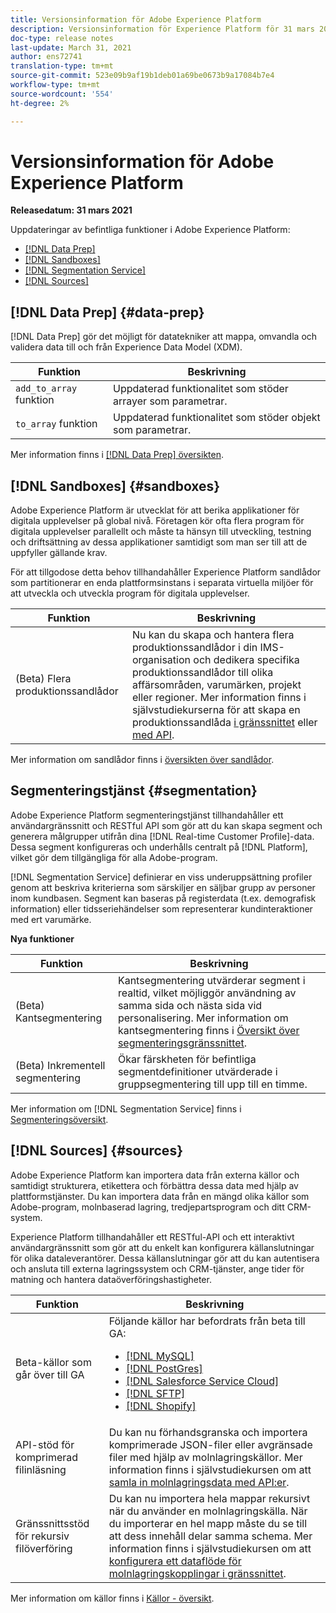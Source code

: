 ```yaml
---
title: Versionsinformation för Adobe Experience Platform
description: Versionsinformation för Experience Platform för 31 mars 2021.
doc-type: release notes
last-update: March 31, 2021
author: ens72741
translation-type: tm+mt
source-git-commit: 523e09b9af19b1deb01a69be0673b9a17084b7e4
workflow-type: tm+mt
source-wordcount: '554'
ht-degree: 2%

---
```



# Versionsinformation för Adobe Experience Platform

**Releasedatum: 31 mars 2021**

Uppdateringar av befintliga funktioner i Adobe Experience Platform:

- [[!DNL Data Prep]](#data-prep)
- [[!DNL Sandboxes]](#sandboxes)
- [[!DNL Segmentation Service]](#segmentation)
- [[!DNL Sources]](#sources)

## [!DNL Data Prep] {#data-prep}

[!DNL Data Prep] gör det möjligt för datatekniker att mappa, omvandla och validera data till och från Experience Data Model (XDM).

| Funktion | Beskrivning |
| ------- | ----------- |
| `add_to_array` funktion | Uppdaterad funktionalitet som stöder arrayer som parametrar. |
| `to_array` funktion | Uppdaterad funktionalitet som stöder objekt som parametrar. |

Mer information finns i [[!DNL Data Prep] översikten](../../data-prep/home.md).

## [!DNL Sandboxes] {#sandboxes}

Adobe Experience Platform är utvecklat för att berika applikationer för digitala upplevelser på global nivå. Företagen kör ofta flera program för digitala upplevelser parallellt och måste ta hänsyn till utveckling, testning och driftsättning av dessa applikationer samtidigt som man ser till att de uppfyller gällande krav.

För att tillgodose detta behov tillhandahåller Experience Platform sandlådor som partitionerar en enda plattformsinstans i separata virtuella miljöer för att utveckla och utveckla program för digitala upplevelser.

| Funktion | Beskrivning |
| ------- | ----------- |
| (Beta) Flera produktionssandlådor | Nu kan du skapa och hantera flera produktionssandlådor i din IMS-organisation och dedikera specifika produktionssandlådor till olika affärsområden, varumärken, projekt eller regioner. Mer information finns i självstudiekurserna för att skapa en produktionssandlåda [i gränssnittet](../../sandboxes/ui/user-guide.md) eller [med API](../../sandboxes/api/create-sandbox.md). |

Mer information om sandlådor finns i [översikten över sandlådor](../../sandboxes/home.md).

## Segmenteringstjänst {#segmentation}

Adobe Experience Platform segmenteringstjänst tillhandahåller ett användargränssnitt och RESTful API som gör att du kan skapa segment och generera målgrupper utifrån dina [!DNL Real-time Customer Profile]-data. Dessa segment konfigureras och underhålls centralt på [!DNL Platform], vilket gör dem tillgängliga för alla Adobe-program.

[!DNL Segmentation Service] definierar en viss underuppsättning profiler genom att beskriva kriterierna som särskiljer en säljbar grupp av personer inom kundbasen. Segment kan baseras på registerdata (t.ex. demografisk information) eller tidsseriehändelser som representerar kundinteraktioner med ert varumärke.

**Nya funktioner**

| Funktion | Beskrivning |
| ------- | ----------- |
| (Beta) Kantsegmentering | Kantsegmentering utvärderar segment i realtid, vilket möjliggör användning av samma sida och nästa sida vid personalisering. Mer information om kantsegmentering finns i [Översikt över segmenteringsgränssnittet](../../segmentation/ui/overview.md). |
| (Beta) Inkrementell segmentering | Ökar färskheten för befintliga segmentdefinitioner utvärderade i gruppsegmentering till upp till en timme. |

Mer information om [!DNL Segmentation Service] finns i [Segmenteringsöversikt](../../segmentation/home.md).

## [!DNL Sources] {#sources}

Adobe Experience Platform kan importera data från externa källor och samtidigt strukturera, etikettera och förbättra dessa data med hjälp av plattformstjänster. Du kan importera data från en mängd olika källor som Adobe-program, molnbaserad lagring, tredjepartsprogram och ditt CRM-system.

Experience Platform tillhandahåller ett RESTful-API och ett interaktivt användargränssnitt som gör att du enkelt kan konfigurera källanslutningar för olika dataleverantörer. Dessa källanslutningar gör att du kan autentisera och ansluta till externa lagringssystem och CRM-tjänster, ange tider för matning och hantera dataöverföringshastigheter.

| Funktion | Beskrivning |
| ------- | ----------- |
| Beta-källor som går över till GA | Följande källor har befordrats från beta till GA: <ul><li>[[!DNL MySQL]](../../sources/connectors/databases/mysql.md)</li><li>[[!DNL PostGres]](../../sources/connectors/databases/postgres.md)</li><li>[[!DNL Salesforce Service Cloud]](../../sources/connectors/customer-success/salesforce-service-cloud.md)</li><li>[[!DNL SFTP]](../../sources/connectors/cloud-storage/sftp.md)</li><li>[[!DNL Shopify]](../../sources/connectors/ecommerce/shopify.md)</li></ul> |
| API-stöd för komprimerad filinläsning | Du kan nu förhandsgranska och importera komprimerade JSON-filer eller avgränsade filer med hjälp av molnlagringskällor. Mer information finns i självstudiekursen om att [samla in molnlagringsdata med API:er](../../sources/tutorials/api/collect/cloud-storage.md). |
| Gränssnittsstöd för rekursiv filöverföring | Du kan nu importera hela mappar rekursivt när du använder en molnlagringskälla. När du importerar en hel mapp måste du se till att dess innehåll delar samma schema. Mer information finns i självstudiekursen om att [konfigurera ett dataflöde för molnlagringskopplingar i gränssnittet](../../sources/tutorials/ui/dataflow/batch/cloud-storage.md). |

Mer information om källor finns i [Källor - översikt](../../sources/home.md).
